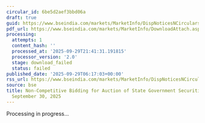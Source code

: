 ```yaml
---
circular_id: 6be5d2aef3bbd06a
draft: true
guid: https://www.bseindia.com/markets/MarketInfo/DispNoticesNCirculars.aspx?Noticeid={6C208440-1453-46CA-8E6C-D186D3A31FBE}&noticeno=20250929-5&dt=09/29/2025&icount=5&totcount=87&flag=0
pdf_url: https://www.bseindia.com/markets/MarketInfo/DownloadAttach.aspx?id=20250929-5&attachedId=
processing:
  attempts: 1
  content_hash: ''
  processed_at: '2025-09-29T21:41:31.191815'
  processor_version: '2.0'
  stage: download_failed
  status: failed
published_date: '2025-09-29T06:17:03+00:00'
rss_url: https://www.bseindia.com/markets/MarketInfo/DispNoticesNCirculars.aspx?Noticeid={6C208440-1453-46CA-8E6C-D186D3A31FBE}&noticeno=20250929-5&dt=09/29/2025&icount=5&totcount=87&flag=0
source: bse
title: Non-Competitive Bidding for Auction of State Government Securities (SDL) on
  September 30, 2025
---
```


Processing in progress...